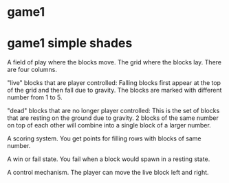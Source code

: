 # game1
# game1 simple shades

A field of play where the blocks move.
The grid where the blocks lay. There are four columns.

"live" blocks that are player controlled: 
Falling blocks first appear at the top of the grid and then fall due to gravity. 
The blocks are marked with different number from 1 to 5. 

"dead" blocks that are no longer player controlled: 
This is the set of blocks that are resting on the ground due to gravity. 
2 blocks of the same number on top of each other will combine into a single block of a larger number.

A scoring system.
You get points for filling rows with blocks of same number.

A win or fail state.
You fail when a block would spawn in a resting state.

A control mechanism.
The player can move the live block left and right.